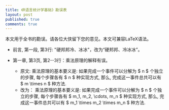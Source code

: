 ```yaml
---
title: 《R语言统计学基础》勘误表
layout: post
published: true
comments: true
---
```


本文用于全书的勘误。请各位大侠留下您的意见。本文可兼容LaTeX语法。
 
 
* 前言, 第一段, 第3行: "硬邦邦冷、冰冰"，改为“硬邦邦、冷冰冰”。

* 第一章, 第3页, 第2--3行：乘法原理的解释有误。
  * 原文:  乘法原理的基本要义是:
  如果完成一个事件可以分解为 $ n $ 个独立的步骤, 每个步骤各有 $ n $ 种实现方式, 
  那么, 完成这一事件总共可以有 $ m \times n $ 种方法. 
  * 改为：  乘法原理的基本要义是:
  如果完成一个事件可以分解为 $ n $ 个独立的步骤, 每个步骤各有 $ m_1, m_2, \cdots, m_n $ 种实现方式, 
  那么, 完成这一事件总共可以有 $ m_1 \times m_2 \times m_n $ 种方法. 
